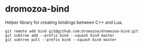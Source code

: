 # dromozoa-bind

Helper library for creating bindings between C++ and Lua.

```
git remote add bind git@github.com:dromozoa/dromozoa-bind.git
git subtree add --prefix bind --squash bind master
git subtree pull --prefix bind --squash bind master
```
